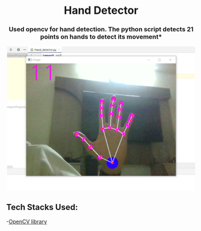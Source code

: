  <p align="center">
	<h1 align="center">  Hand Detector  </h1>
	<h3 align="center"> Used opencv for hand detection. The python script detects 21 points on hands to detect its movement* </h3>
</p>


<div align="center">
	<img src="https://github.com/DhruvBajaj01/Hand_detector/blob/main/hand_detector.png" width=500>
</div>	

## Tech Stacks Used:
-[OpenCV library](https://opencv.org/)
